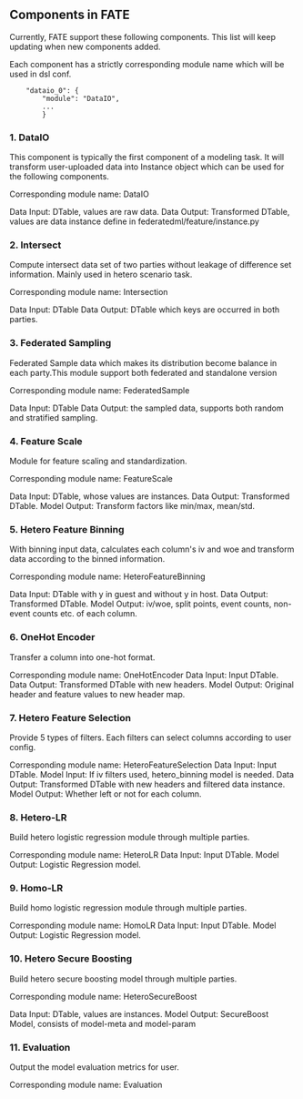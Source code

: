 ## Components in FATE

Currently, FATE support these following components. This list will keep updating when new components added.

Each component has a strictly corresponding module name which will be used in dsl conf.

```
    "dataio_0": {
        "module": "DataIO",
        ...
        }
```

### 1. DataIO
This component is typically the first component of a modeling task. It will transform user-uploaded data into Instance object which can be used for the following components.

Corresponding module name: DataIO

Data Input: DTable, values are raw data.
Data Output: Transformed DTable, values are data instance define in federatedml/feature/instance.py

### 2. Intersect
Compute intersect data set of two parties without leakage of difference set information. Mainly used in hetero scenario task.

Corresponding module name: Intersection

Data Input: DTable
Data Output: DTable which keys are occurred in both parties.

### 3. Federated Sampling
Federated Sample data which makes its distribution become balance in each party.This module support both federated and standalone version

Corresponding module name: FederatedSample

Data Input: DTable
Data Output: the sampled data, supports both random and stratified sampling.

### 4. Feature Scale
Module for feature scaling and standardization.

Corresponding module name: FeatureScale

Data Input: DTable, whose values are instances.
Data Output: Transformed DTable.
Model Output: Transform factors like min/max, mean/std.

### 5. Hetero Feature Binning
With binning input data, calculates each column's iv and woe and transform data according to the binned information.

Corresponding module name: HeteroFeatureBinning

Data Input: DTable with y in guest and without y in host.
Data Output: Transformed DTable.
Model Output: iv/woe, split points, event counts, non-event counts etc. of each column.

### 6. OneHot Encoder
Transfer a column into one-hot format.

Corresponding module name: OneHotEncoder
Data Input: Input DTable.
Data Output: Transformed DTable with new headers.
Model Output: Original header and feature values to new header map.


### 7. Hetero Feature Selection
Provide 5 types of filters. Each filters can select columns according to user config.

Corresponding module name: HeteroFeatureSelection
Data Input: Input DTable.
Model Input: If iv filters used, hetero_binning model is needed.
Data Output: Transformed DTable with new headers and filtered data instance.
Model Output: Whether left or not for each column.


### 8. Hetero-LR
Build hetero logistic regression module through multiple parties.

Corresponding module name: HeteroLR
Data Input: Input DTable.
Model Output: Logistic Regression model.

### 9. Homo-LR
Build homo logistic regression module through multiple parties.

Corresponding module name: HomoLR
Data Input: Input DTable.
Model Output: Logistic Regression model.

### 10. Hetero Secure Boosting
Build hetero secure boosting model through multiple parties.

Corresponding module name: HeteroSecureBoost

Data Input: DTable, values are instances.
Model Output: SecureBoost Model, consists of model-meta and model-param

### 11. Evaluation
Output the model evaluation metrics for user.

Corresponding module name: Evaluation
